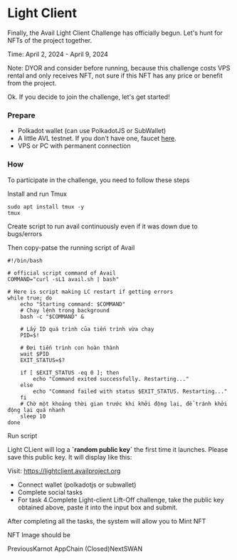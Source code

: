 # Light Client

Finally, the Avail Light Client Challenge has officially begun. Let's hunt for NFTs of the project together.

Time: April 2, 2024 - April 9, 2024

Note: DYOR and consider before running, because this challenge costs VPS rental and only receives NFT, not sure if this NFT has any price or benefit from the project.

Ok. If you decide to join the challenge, let's get started!

### Prepare <a href="#prepare" id="prepare"></a>

* Polkadot wallet (can use PolkadotJS or SubWallet)
* A little AVL testnet. If you don't have one, faucet [here](https://faucet.avail.tools/).
* VPS or PC with permanent connection

### How <a href="#how" id="how"></a>

To participate in the challenge, you need to follow these steps

Install and run Tmux

```
sudo apt install tmux -y
tmux
```

Create script to run avail continuously even if it was down due to bugs/errors

Then copy-patse the running script of Avail

```
#!/bin/bash

# official script command of Avail
COMMAND="curl -sL1 avail.sh | bash" 

# Here is script making LC restart if getting errors
while true; do
    echo "Starting command: $COMMAND"
    # Chạy lệnh trong background
    bash -c "$COMMAND" &
    
    # Lấy ID quá trình của tiến trình vừa chạy
    PID=$!
    
    # Đợi tiến trình con hoàn thành
    wait $PID
    EXIT_STATUS=$?

    if [ $EXIT_STATUS -eq 0 ]; then
        echo "Command exited successfully. Restarting..."
    else
        echo "Command failed with status $EXIT_STATUS. Restarting..."
    fi
    # Chờ một khoảng thời gian trước khi khởi động lại, để tránh khởi động lại quá nhanh
    sleep 10
done
```

Run script

Light CLient will log a **\`random public key\`** the first time it launches. Please save this public key. It will display like this:

Visit: https://lightclient.availproject.org

* Connect wallet (polkadotjs or subwallet)
* Complete social tasks
* For task 4.Complete Light-client Lift-Off challenge, take the public key obtained above, paste it into the input box and submit.

After completing all the tasks, the system will allow you to Mint NFT

NFT Image should be

PreviousKarnot AppChain (Closed)NextSWAN

